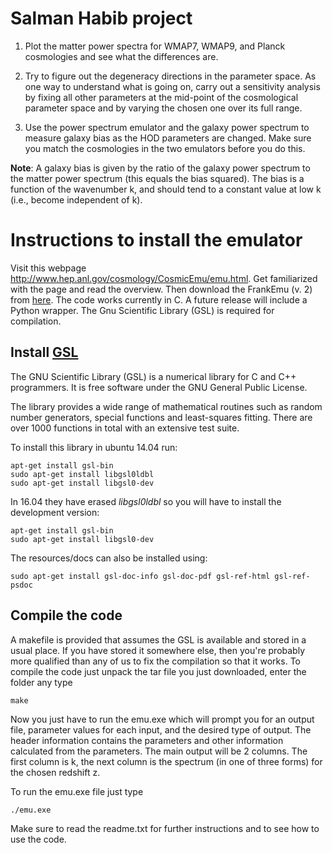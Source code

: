 # Salman Habib project

1. Plot the matter power spectra for WMAP7, WMAP9, and Planck cosmologies and see what the differences are.

2. Try to figure out the degeneracy directions in the parameter space. As one way to understand what is going on, carry out a sensitivity analysis by fixing all other parameters at the mid-point of the cosmological parameter space and by varying the chosen one over its full range.

3. Use the power spectrum emulator and the galaxy power spectrum to measure galaxy bias as the HOD parameters are changed. Make sure you match the cosmologies in the two emulators before you do this.

**Note**: A galaxy bias is given by the ratio of the galaxy power spectrum to the matter power spectrum (this equals the bias squared). The bias is a function of the wavenumber k, and should tend to a constant value at low k (i.e., become independent of k).

# Instructions to install the emulator

Visit this webpage http://www.hep.anl.gov/cosmology/CosmicEmu/emu.html. Get familiarized with the page and read the overview. 
Then download the FrankEmu (v. 2) from [here](http://www.hep.anl.gov/cosmology/CosmicEmu/CosmicEmu_v2.tar.gz). The code works currently in C. A future release will include a Python
wrapper. The Gnu Scientific Library (GSL) is required for compilation.

## Install [GSL](https://www.gnu.org/software/gsl/)

The GNU Scientific Library (GSL) is a numerical library for C and C++ programmers. It is free software under the GNU General Public License.

The library provides a wide range of mathematical routines such as random number generators, special functions and least-squares fitting. There are over 1000 functions in total with an extensive test suite.

To install this library in ubuntu 14.04 run:

```
apt-get install gsl-bin
sudo apt-get install libgsl0ldbl
sudo apt-get install libgsl0-dev
```

In 16.04 they have erased *libgsl0ldbl* so you will have to install the development version:

```
apt-get install gsl-bin
sudo apt-get install libgsl0-dev
```

The resources/docs can also be installed using: 

```
sudo apt-get install gsl-doc-info gsl-doc-pdf gsl-ref-html gsl-ref-psdoc
```

## Compile the code 

 A makefile is provided that assumes the GSL is 
available and stored in a usual place.  If you have stored it 
somewhere else, then you're probably more qualified than any of us to fix
the compilation so that it works. To compile the code just unpack the tar file you just downloaded, enter the 
folder any type 

```
make
```

Now you just have to run the emu.exe which will prompt you for an output file, parameter
values for each input, and the desired type of output.  The header
information contains the parameters and other information calculated
from the parameters.  The main output will be 2 columns. The first
column is k, the next column is the spectrum (in one of three forms)
for the chosen redshift z.

To run the emu.exe file just type 

```
./emu.exe
```

Make sure to read the readme.txt for further instructions and to see how to use the code.
